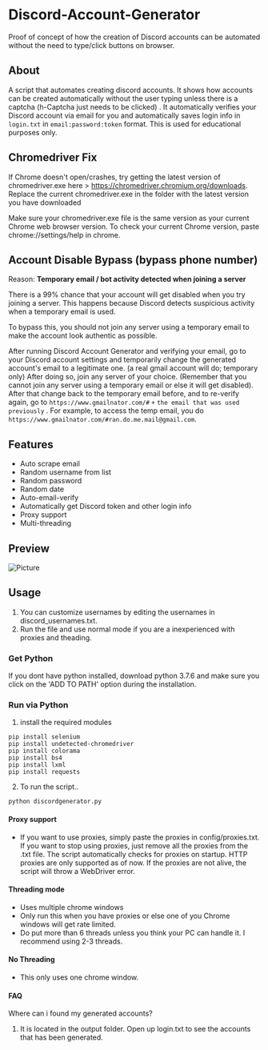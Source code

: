 # Discord-Account-Generator
Proof of concept of how the creation of Discord accounts can be automated without the need to type/click buttons on browser.

## About
A script that automates creating discord accounts. It shows how accounts can be created automatically without the user typing unless there is a captcha (h-Captcha just needs to be clicked) . It automatically verifies your Discord account via email for you and automatically saves login info in `login.txt` in `email:password:token` format. This is used for educational purposes only.

## Chromedriver Fix
If Chrome doesn't open/crashes, try getting the latest version of chromedriver.exe here > https://chromedriver.chromium.org/downloads. Replace the current chromedriver.exe in the folder with the latest version you have downloaded

Make sure your chromedriver.exe file is the same version as your current Chrome web browser version. To check your current Chrome version,
paste chrome://settings/help in chrome.

## Account Disable Bypass (bypass phone number)
Reason: **Temporary email / bot activity detected when joining a server**

There is a 99% chance that your account will get disabled when you try joining a server.
This happens because Discord detects suspicious activity when a temporary email is used. 

To bypass this, you should not join any server using a temporary email to make the account look authentic as possible.

After running Discord Account Generator and verifying your email, go to your Discord account settings and temporarily change the generated account's email to a legitimate one. (a real gmail account will do; temporary only) After doing so, join any server of your choice. (Remember that you cannot join any server using a temporary email or else it will get disabled). After that change back to the temporary email before, and to re-verify again, go to `https://www.gmailnator.com/#` `+` `the email that was used previously` . For example, to access the temp email, you do `https://www.gmailnator.com/#ran.do.me.mail@gmail.com`. 

## Features
- Auto scrape email
- Random username from list
- Random password
- Random date
- Auto-email-verify
- Automatically get Discord token and other login info
- Proxy support
- Multi-threading

## Preview
![Picture](https://i.ibb.co/SvsPwrD/Screenshot-525.png)

## Usage
1. You can customize usernames by editing the usernames in discord_usernames.txt.
2. Run the file and use normal mode if you are a inexperienced with proxies and theading.

### Get Python
If you dont have python installed, download python 3.7.6
and make sure you click on the 'ADD TO PATH' option during
the installation.

### Run via Python
1. install the required modules
```
pip install selenium
pip install undetected-chromedriver
pip install colorama
pip install bs4
pip install lxml
pip install requests
```

2. To run the script..
```
python discordgenerator.py
```

#### Proxy support
- If you want to use proxies, simply paste the proxies in config/proxies.txt.  If you want to stop using proxies, just remove all the proxies from the .txt file. The script automatically checks for proxies on startup. HTTP proxies are only supported as of now. If the proxies are not alive, the script will throw a WebDriver error.

#### Threading mode 
- Uses multiple chrome windows
- Only run this when you have proxies or else one of you Chrome windows will get rate limited.
- Do put more than 6 threads unless you think your PC can handle it. I recommend using 2-3 threads.

#### No Threading
- This only uses one chrome window. 

#### FAQ
Where can i found my generated accounts?

1. It is located in the output folder. Open up login.txt to see the accounts 
that has been generated.


